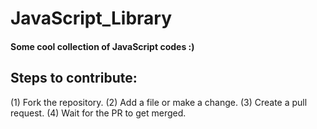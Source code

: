 # JavaScript_Library

#### Some cool collection of JavaScript codes :)

## Steps to contribute:
(1) Fork the repository.
(2) Add a file or make a change. 
(3) Create a pull request. 
(4) Wait for the PR to get merged.
